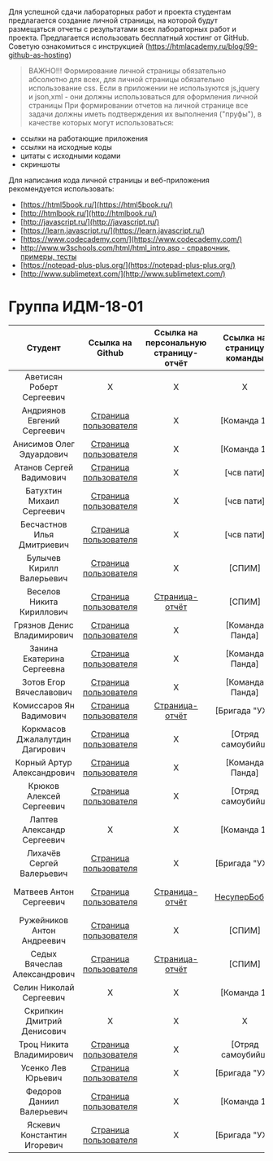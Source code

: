 Для успешной сдачи лабораторных работ и проекта студентам предлагается создание личной страницы, на которой будут размещаться отчеты c результатами всех лабораторных работ и проекта. Предлагается использовать бесплатный хостинг от GitHub. Советую ознакомиться с инструкцией (https://htmlacademy.ru/blog/99-github-as-hosting)

> ВАЖНО!!! Формирование личной страницы обязательно абсолютно для всех, для личной страницы обязательно использование css. Если в приложении не используются js,jquery и json,xml - они должны использоваться для оформления личной страницы
При формировании отчетов на личной странице все задачи должны иметь подтверждения их выполнения ("пруфы"), в качестве которых могут использоваться:
* ссылки на работающие приложения
* ссылки на исходные коды
* цитаты с исходными кодами
* скриншоты

Для написания кода личной страницы и веб-приложения рекомендуется использовать:
* [https://html5book.ru/](https://html5book.ru/)
* [http://htmlbook.ru/](http://htmlbook.ru/)
* [http://javascript.ru/](http://javascript.ru/)
* [https://learn.javascript.ru/](https://learn.javascript.ru/)
* [https://www.codecademy.com/](https://www.codecademy.com/)
* [http://www.w3schools.com/html/html_intro.asp - справочник, примеры, тесты](http://www.w3schools.com/html/html_intro.asp)
* [https://notepad-plus-plus.org/](https://notepad-plus-plus.org/)
* [http://www.sublimetext.com/](http://www.sublimetext.com/)

<h1>  Группа ИДМ-18-01 </h1>

| Студент | Ссылка на Github | Ссылка на персональную страницу-отчёт | Ссылка на страницу команды | Ответ на билет | Дополнительно (если есть) |
| :---:   |   :-:    |   :-:    |   :-:    |   :-:    |   :-:    |    
|Аветисян Роберт Сергеевич | X | X | X | X | X | 
|Андриянов Евгений Сергеевич | [Страница пользователя](https://github.com/es-andriyanov) | X | [Команда 1] | X | X |  
|Анисимов Олег Эдуардович | [Страница пользователя](https://github.com/Wartorin) | X | [Команда 1] | X | X |  
|Атанов Сергей Вадимович	 | [Страница пользователя](https://github.com/nixelce) | X | [чсв пати] | X | X |  
|Батухтин Михаил Сергеевич	 | [Страница пользователя](https://github.com/Remdev) | X | [чсв пати] | X | X | 
|Бесчастнов Илья Дмитриевич | [Страница пользователя](https://github.com/IliaBeschastnov) | X | [чсв пати] | X | X |
|Булычев Кирилл Валерьевич | [Страница пользователя](https://github.com/KeryB) | X | [СПИМ] | X | X | 
|Веселов Никита Кириллович	 | [Страница пользователя](https://github.com/foxy1303) | [Страница-отчёт](https://foxy1303.github.io) | [СПИМ] | [Билет 10](https://github.com/stankin/inet-2018/wiki/%D0%91%D0%B8%D0%BB%D0%B5%D1%82-10) | X |   
|Грязнов Денис Владимирович	 | [Страница пользователя](https://github.com/DeniskaRediska) | X | [Команда Панда] | X | X |  
|Занина Екатерина Сергеевна | [Страница пользователя](https://github.com/pander1c) | X | [Команда Панда] | X | X |  
|Зотов Егор Вячеславович | [Страница пользователя](https://github.com/EgorZotov) | X | [Команда Панда] | X | X |  
|Комиссаров Ян Вадимович | [Страница пользователя](https://github.com/d1slike) | [Страница-отчёт](https://d1slike.github.io) | [Бригада "УХ"] | [Билет 19](https://github.com/stankin/inet-2018/wiki/%D0%91%D0%B8%D0%BB%D0%B5%D1%82-19) | X |   
|Коркмасов Джалалутдин Дагирович | [Страница пользователя](https://github.com/JimmyEagleEye) | X | [Отряд самоубийц] | X | X | 
|Корный Артур Александрович | [Страница пользователя](https://github.com/Creativio) | X | [Команда Панда] | X | X | 
|Крюков Алексей Сергеевич | [Страница пользователя](https://github.com/AlexeyKrukov) | X | [Отряд самоубийц] | X | X | 
|Лаптев Александр Сергеевич | X | X | [Команда 1] | X | X |  
|Лихачёв Сергей Валерьевич | [Страница пользователя](https://github.com/lihach13) | X | [Бригада "УХ"] | X | X |  
|Матвеев Антон Сергеевич | [Страница пользователя](https://github.com/keklgar) | [Страница-отчёт](https://keklgar.github.io/Otchet/projects.html) | [НесуперБобры](https://github.com/Chyogurt/chyogurt.github.io/blob/master/README.md) | [Билет 10](https://github.com/stankin/inet-2018/wiki/%D0%91%D0%B8%D0%BB%D0%B5%D1%82-10) | [Рекламная страница проекта](https://keklgar.github.io/Project/index.html) |  
|Ружейников Антон Андреевич | [Страница пользователя](https://github.com/Jet313) | X | [СПИМ] | X | X |   
|Седых Вячеслав Александрович | [Страница пользователя](https://github.com/vyachsed) | [Страница-отчёт](https://vyachsed.github.io) | [СПИМ] | [Билет 22](https://github.com/stankin/inet-2018/wiki/Билет-22) | X | 
|Селин Николай Сергеевич | X | X | [Команда 1] | X | X | 
|Скрипкин Дмитрий Денисович | X | X | X | X | X |  
|Троц Никита Владимирович | [Страница пользователя](https://github.com/mrskylines) | X | [Отряд самоубийц] | X | X | 
|Усенко Лев Юрьевич | [Страница пользователя](https://github.com/levich95) | X | [Бригада "УХ"] | X | X |   
|Федоров Даниил Валерьевич | [Страница пользователя](https://github.com/danya2296) | X | [Команда 1] | X | X |  
|Яскевич Константин Игоревич | [Страница пользователя](https://github.com/KonstantinYaskevich) | X | [Бригада "УХ"] | X | X |  
